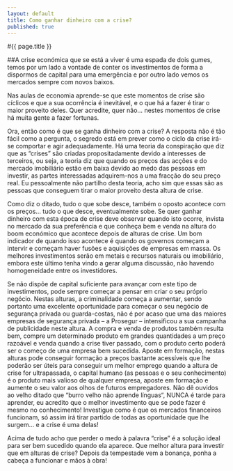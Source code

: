 ```yaml
---
layout: default
title: Como ganhar dinheiro com a crise?
published: true
---
```


#{{ page.title }}

##A crise económica que se está a viver é uma espada de dois gumes, temos por um lado a vontade de conter os investimentos de forma a dispormos de capital para uma emergência e por outro lado vemos os mercados sempre com novos baixos.

Nas aulas de economia aprende-se que este momentos de crise são cíclicos e que a sua ocorrência é inevitável, e o que há a fazer é tirar o maior proveito deles. Quer acredite, quer não… nestes momentos de crise há muita gente a fazer fortunas.

Ora, então como é que se ganha dinheiro com a crise? A resposta não é tão fácil como a pergunta, o segredo está em prever como o ciclo da crise irá-se comportar e agir adequadamente. Há uma teoria da conspiração que diz que as “crises” são criadas propositadamente devido a interesses de terceiros, ou seja, a teoria diz que quando os preços das acções e do mercado imobiliário estão em baixa devido ao medo das pessoas em investir, as partes interessadas adquirem-nos a uma fracção do seu preço real. Eu pessoalmente não partilho desta teoria, acho sim que essas são as pessoas que conseguem tirar o maior proveito desta altura de crise.

Como diz o ditado, tudo o que sobe desce, também o oposto acontece com os preços… tudo o que desce, eventualmente sobe. Se quer ganhar dinheiro com esta época de crise deve observar quando isto ocorre, invista no mercado da sua preferência e que conheça bem e venda na altura do boom económico que acontece depois de alturas de crise. Um bom indicador de quando isso acontece é quando os governos começam a intervir e começam haver fusões e aquisições de empresas em massa. Os melhores investimentos serão em metais e recursos naturais ou imobiliário, embora este último tenha vindo a gerar alguma discussão, não havendo homogeneidade entre os investidores.

Se não dispõe de capital suficiente para avançar com este tipo de investimentos, pode sempre começar a pensar em criar o seu próprio negócio. Nestas alturas, a criminalidade começa a aumentar, sendo portanto uma excelente oportunidade para começar o seu negócio de segurança privada ou guarda-costas, não é por acaso que uma das maiores empresas de segurança privada – a Prosegur – intensificou a sua campanha de publicidade neste altura. A compra e venda de produtos também resulta bem, compre um determinado produto em grandes quantidades a um preço razoável e venda quando a crise tiver passado, com o produto certo poderá ser o começo de uma empresa bem sucedida. Aposte em formação, nestas alturas pode conseguir formação a preços bastante acessíveis que lhe poderão ser úteis para conseguir um melhor emprego quando a altura de crise for ultrapassada, o capital humano (as pessoas e o seu conhecimento) é o produto mais valioso de qualquer empresa, aposte em formação e aumente o seu valor aos olhos de futuros empregadores. Não dê ouvidos ao velho ditado que “burro velho não aprende línguas“, NUNCA é tarde para aprender, eu acredito que o melhor investimento que se pode fazer é mesmo no conhecimento! Investigue como é que os mercados financeiros funcionam, só assim irá tirar partido de todas as oportunidade que lhe surgem… e a crise é uma delas!

Acima de tudo acho que perder o medo à palavra “crise” é a solução ideal para ser bem sucedido quando ela aparece. Que melhor altura para investir que em alturas de crise? Depois da tempestade vem a bonança, ponha a cabeça a funcionar e mãos à obra!